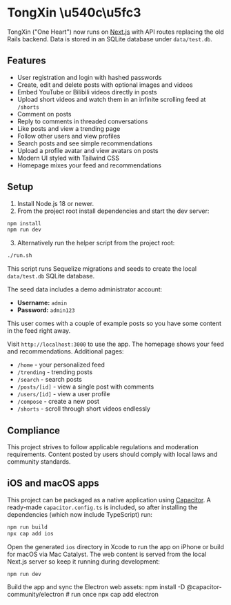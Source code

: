 # TongXin \u540c\u5fc3

TongXin ("One Heart") now runs on [Next.js](https://nextjs.org/) with API routes replacing the old Rails backend. Data is stored in an SQLite database under `data/test.db`.

## Features

- User registration and login with hashed passwords
- Create, edit and delete posts with optional images and videos
- Embed YouTube or Bilibili videos directly in posts
- Upload short videos and watch them in an infinite scrolling feed at `/shorts`
- Comment on posts
- Reply to comments in threaded conversations
- Like posts and view a trending page
- Follow other users and view profiles
- Search posts and see simple recommendations
- Upload a profile avatar and view avatars on posts
- Modern UI styled with Tailwind CSS
- Homepage mixes your feed and recommendations

## Setup

1. Install Node.js 18 or newer.
2. From the project root install dependencies and start the dev server:

```bash
npm install
npm run dev
```
3. Alternatively run the helper script from the project root:

```bash
./run.sh
```
This script runs Sequelize migrations and seeds to create the local `data/test.db` SQLite database.

The seed data includes a demo administrator account:

- **Username:** `admin`
- **Password:** `admin123`

This user comes with a couple of example posts so you have some content in the feed right away.

Visit `http://localhost:3000` to use the app. The homepage shows your feed and recommendations. Additional pages:

- `/home` - your personalized feed
- `/trending` - trending posts
- `/search` - search posts
- `/posts/[id]` - view a single post with comments
- `/users/[id]` - view a user profile
- `/compose` - create a new post
- `/shorts` - scroll through short videos endlessly

## Compliance

This project strives to follow applicable regulations and moderation requirements. Content posted by users should comply with local laws and community standards.

## iOS and macOS apps

This project can be packaged as a native application using [Capacitor](https://capacitorjs.com/). A ready-made `capacitor.config.ts` is included, so after installing the dependencies (which now include TypeScript) run:

```bash
npm run build
npx cap add ios
```

Open the generated `ios` directory in Xcode to run the app on iPhone or build for macOS via Mac Catalyst. The web content is served from the local Next.js server so keep it running during development:

```bash
npm run dev
```
Build the app and sync the Electron web assets:
npm install -D @capacitor-community/electron # run once
npx cap add electron
